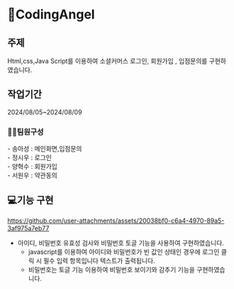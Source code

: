 # 👼CodingAngel

<h2>주제</h2>
Html,css,Java Script를 이용하여
 소셜커머스 로그인, 회원가입 , 입점문의를 구현하였습니다.
 
 <h2>작업기간</h2>
 2024/08/05~2024/08/09

<br>
 <h3>👩‍💻팀원구성</h3> 
 - 송아성 : 메인화면,입점문의
 <br>
 - 정시우 : 로그인
  <br>
 - 양혁수 : 회원가입
  <br>
 - 서원우 : 약관동의

 <h2> 💻기능 구현 </h2>
 
https://github.com/user-attachments/assets/20038bf0-c6a4-4970-89a5-3af975a7eb77
- 아이디, 비밀번호 유효성 검사와 비밀번호 토글 기능을 사용하여 구현하였습니다.
    - javascript를 이용하여 아이디와 비밀번호가 빈 값인 상태인 경우에 로그인 클릭 시 
    필수 입력 항목입니다 텍스트가 출력됩니다.
    - 비밀번호는 토글 기능 이용하여 비밀번호 보이기와 감추기 기능을 구현하였습니다.

